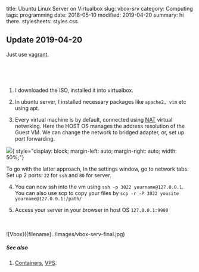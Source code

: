 title: Ubuntu Linux Server on Virtualbox
slug: vbox-srv
category: Computing
tags: programming
date: 2018-05-10
modified: 2019-04-20
summary: hi there.
stylesheets: styles.css
<!--Status: draft-->
## Update 2019-04-20

Just use [vagrant](https://www.vagrantup.com/intro/getting-started/).

<br>
<br>
<br>

1. I downloaded the ISO, installed it into virtualbox.

2. In ubuntu server, I installed necessary packages like `apache2, vim` etc using apt.

3. Every virtual machine is by default, connected using [NAT](https://en.wikipedia.org/wiki/Network_address_translation) virtual netwrking. Here the HOST OS manages the address resolution of the Guest VM. We can change the network to bridged adapter, or, set up port forwarding. 

![]({filename}../images/nat_port_forwarding.jpg){  style="display: block; margin-left: auto; margin-right: auto; width: 50%;"}

To go with the latter approach, In the settings window, go to network tabs. Set up 2 ports: `22` for `ssh` and `80` for server.

4. You can now ssh into the vm using `ssh -p 3022 yourname@127.0.0.1`. You can also use scp to copy your files by `scp -r -P 3022 yousite yourname@127.0.0.1:/path/`

5. Access your server in your browser in host OS `127.0.0.1:9980`
<br/>
<br/>
![Vbox]({filename}../images/vbox-serv-final.jpg)


##### See also
1. [Containers](https://en.wikipedia.org/wiki/Operating-system-level_virtualization), [VPS](https://en.wikipedia.org/wiki/Virtual_private_server).
